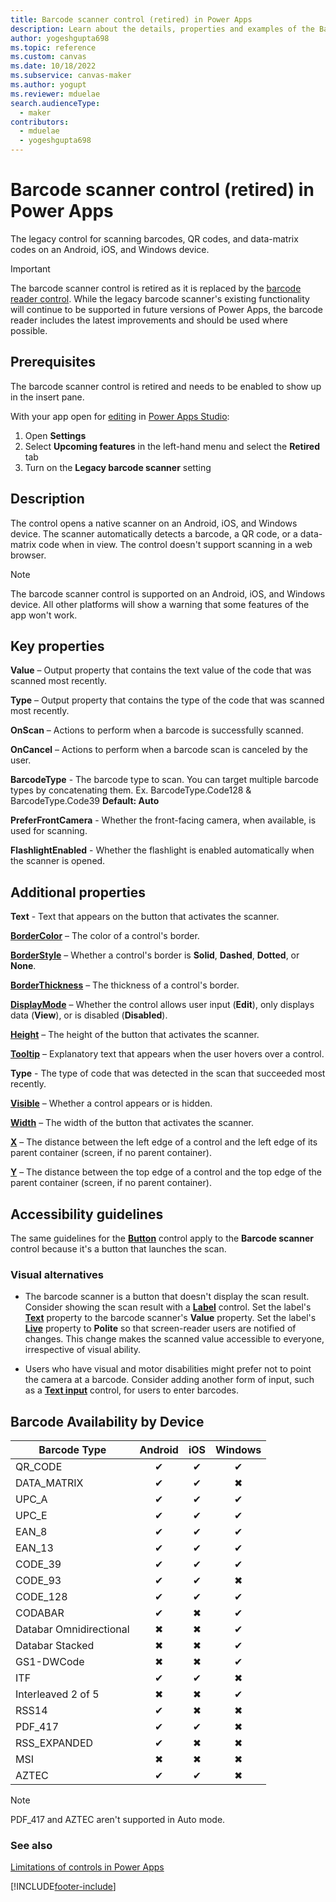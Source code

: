 ```yaml
---
title: Barcode scanner control (retired) in Power Apps
description: Learn about the details, properties and examples of the Barcode scanner control in Power Apps.
author: yogeshgupta698
ms.topic: reference
ms.custom: canvas
ms.date: 10/18/2022
ms.subservice: canvas-maker
ms.author: yogupt
ms.reviewer: mduelae
search.audienceType:
  - maker
contributors:
  - mduelae
  - yogeshgupta698
---
```

# Barcode scanner control (retired) in Power Apps

The legacy control for scanning barcodes, QR codes, and data-matrix codes on an Android, iOS, and Windows device.

> [!IMPORTANT]
> The barcode scanner control is retired as it is replaced by the [barcode reader control](control-barcodereader.md). While the legacy barcode scanner's existing functionality will continue to be supported in future versions of Power Apps, the barcode reader includes the latest improvements and should be used where possible.

## Prerequisites

The barcode scanner control is retired and needs to be enabled to show up in the insert pane.

With your app open for [editing](../edit-app.md) in [Power Apps Studio](https://create.powerapps.com):

1. Open **Settings**
1. Select **Upcoming features** in the left-hand menu and select the **Retired** tab
1. Turn on the **Legacy barcode scanner** setting

## Description

The control opens a native scanner on an Android, iOS, and Windows device. The scanner automatically detects a barcode, a QR code, or a data-matrix code when in view. The control doesn't support scanning in a web browser.

> [!NOTE]
> The barcode scanner control is supported on an Android, iOS, and Windows device. All other platforms will show a warning that some features of the app won't work.

## Key properties

**Value** – Output property that contains the text value of the code that was scanned most recently.

**Type** – Output property that contains the type of the code that was scanned most recently.

**OnScan** – Actions to perform when a barcode is successfully scanned.

**OnCancel** – Actions to perform when a barcode scan is canceled by the user.

**BarcodeType** - The barcode type to scan. You can target multiple barcode types by concatenating them. Ex. BarcodeType.Code128 & BarcodeType.Code39  **Default: Auto**

**PreferFrontCamera** - Whether the front-facing camera, when available, is used for scanning.

**FlashlightEnabled** - Whether the flashlight is enabled automatically when the scanner is opened.

## Additional properties

**Text** - Text that appears on the button that activates the scanner.

**[BorderColor](properties-color-border.md)** – The color of a control's border.

**[BorderStyle](properties-color-border.md)** – Whether a control's border is **Solid**, **Dashed**, **Dotted**, or **None**.

**[BorderThickness](properties-color-border.md)** – The thickness of a control's border.

**[DisplayMode](properties-core.md)** – Whether the control allows user input (**Edit**), only displays data (**View**), or is disabled (**Disabled**).

**[Height](properties-size-location.md)** – The height of the button that activates the scanner.

**[Tooltip](properties-core.md)** – Explanatory text that appears when the user hovers over a control.

**Type** - The type of code that was detected in the scan that succeeded most recently.

**[Visible](properties-core.md)** – Whether a control appears or is hidden.

**[Width](properties-size-location.md)** – The width of the button that activates the scanner.

**[X](properties-size-location.md)** – The distance between the left edge of a control and the left edge of its parent container (screen, if no parent container).

**[Y](properties-size-location.md)** – The distance between the top edge of a control and the top edge of the parent container (screen, if no parent container).

## Accessibility guidelines

The same guidelines for the **[Button](control-button.md)** control apply to the **Barcode scanner** control because it's a button that launches the scan.

### Visual alternatives

* The barcode scanner is a button that doesn't display the scan result. Consider showing the scan result with a **[Label](control-text-box.md)** control. Set the label's **[Text](properties-core.md)** property to the barcode scanner's **Value** property. Set the label's **[Live](properties-accessibility.md)** property to **Polite** so that screen-reader users are notified of changes. This change makes the scanned value accessible to everyone, irrespective of visual ability.

* Users who have visual and motor disabilities might prefer not to point the camera at a barcode. Consider adding another form of input, such as a **[Text input](control-text-input.md)** control, for users to enter barcodes.

## Barcode Availability by Device

| Barcode Type | Android | iOS | Windows |
|--------------|:-------:|:---:|:---:|
|QR_CODE|✔|✔|✔|
|DATA_MATRIX|✔|✔|✖|
|UPC_A|✔|✔|✔|
|UPC_E|✔|✔|✔|
|EAN_8|✔|✔|✔|
|EAN_13|✔|✔|✔|
|CODE_39|✔|✔|✔|
|CODE_93|✔|✔|✖|
|CODE_128|✔|✔|✔|
|CODABAR|✔|✖|✔|
|Databar Omnidirectional|✖|✖|✔|
|Databar Stacked|✖|✖|✔|
|GS1-DWCode|✖|✖|✔|
|ITF|✔|✔|✖|
|Interleaved 2 of 5|✖|✖|✔|
|RSS14|✔|✖|✖|
|PDF_417|✔|✔|✖|
|RSS_EXPANDED|✔|✖|✖|
|MSI|✖|✖|✖|
|AZTEC|✔|✔|✖|

> [!NOTE]
> PDF_417 and AZTEC aren't supported in Auto mode.

### See also

[Limitations of controls in Power Apps](../control-limitations.md)


[!INCLUDE[footer-include](../../../includes/footer-banner.md)]
